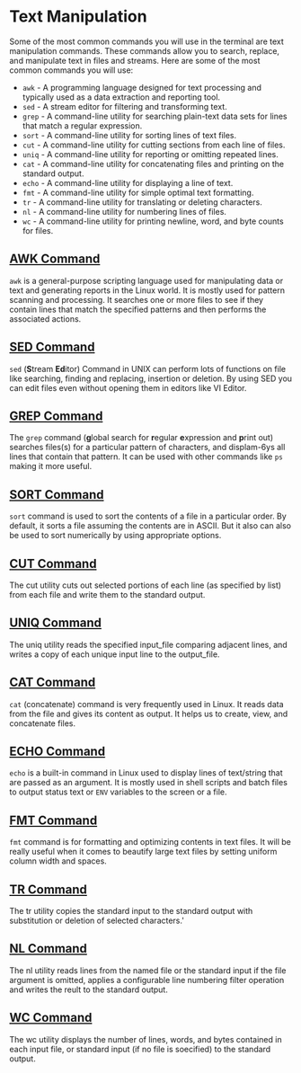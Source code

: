# Text Manipulation

Some of the most common commands you will use in the terminal are text manipulation commands. These commands allow you to search, replace, and manipulate text in files and streams. Here are some of the most common commands you will use:
                                                                                                              
- `awk` - A programming language designed for text processing and typically used as a data extraction and reporting tool.
- `sed` - A stream editor for filtering and transforming text.
- `grep` - A command-line utility for searching plain-text data sets for lines that match a regular expression.
- `sort` - A command-line utility for sorting lines of text files.
- `cut` - A command-line utility for cutting sections from each line of files.
- `uniq` - A command-line utility for reporting or omitting repeated lines.
- `cat` - A command-line utility for concatenating files and printing on the standard output.
- `echo` - A command-line utility for displaying a line of text.
- `fmt` - A command-line utility for simple optimal text formatting.
- `tr` - A command-line utility for translating or deleting characters.
- `nl` - A command-line utility for numbering lines of files.
- `wc` - A command-line utility for printing newline, word, and byte counts for files.

## [AWK Command](https://www.geeksforgeeks.org/awk-command-unixlinux-examples/)

`awk` is a general-purpose scripting language used for manipulating data or text and generating reports in the Linux world. It is mostly used for pattern scanning and processing. It searches one or more files to see if they contain lines that match the specified patterns and then performs the associated actions.

## [SED Command](https://www.geeksforgeeks.org/sed-command-in-linux-unix-with-examples/)

`sed` (**S**tream **Ed**itor) Command in UNIX can perform lots of functions on file like searching, finding and replacing, insertion or deletion. By using SED you can edit files even without opening them in editors like VI Editor.

## [GREP Command](https://www.geeksforgeeks.org/grep-command-in-unixlinux/)

The `grep` command (**g**lobal search for **r**egular **e**xpression and **p**rint out) searches files(s) for a particular pattern of characters, and displam-6ys all lines that contain that pattern. It can be used with other commands like `ps` making it more useful.

## [SORT Command](https://www.geeksforgeeks.org/sort-command-linuxunix-examples/)

`sort` command is used to sort the contents of a file in a particular order. By default, it sorts a file assuming the contents are in ASCII. But it also can also be used to sort numerically by using appropriate options.

## [CUT Command](https://bencane.com/2012/10/22/cheat-sheet-cutting-text-with-cut/)

The cut utility cuts out selected portions of each line (as specified by list) from each file and write them to the standard output.

## [UNIQ Command](https://www.geeksforgeeks.org/uniq-command-in-linux-with-examples/)

The uniq utility reads the specified input_file comparing adjacent lines, and writes a copy of each unique input line to the output_file.

## [CAT Command](https://www.tecmint.com/cat-command-linux/)

`cat` (concatenate) command is very frequently used in Linux. It reads data from the file and gives its content as output. It helps us to create, view, and concatenate files.

## [ECHO Command](https://www.tecmint.com/echo-command-in-linux/)

`echo` is a built-in command in Linux used to display lines of text/string that are passed as an argument. It is mostly used in shell scripts and batch files to output status text or `ENV` variables to the screen or a file.

## [FMT Command](https://www.devopsroles.com/fmt-command-in-linux-with-example/)

`fmt` command is for formatting and optimizing contents in text files. It will be really useful when it comes to beautify large text files by setting uniform column width and spaces.

## [TR Command](https://linuxopsys.com/topics/tr-command-in-linux)

The tr utility copies the standard input to the standard output with substitution or deletion of selected characters.'

## [NL Command](https://www.geeksforgeeks.org/nl-command-in-linux-with-examples/)

The nl utility reads lines from the named file or the standard input if the file argument is omitted, applies a configurable line numbering filter operation and writes the reult to the standard output.

## [WC Command](https://onecompiler.com/cheatsheets/wc)

The wc utility displays the number of lines, words, and bytes contained in each input file, or standard input (if no file is soecified) to the standard output.


